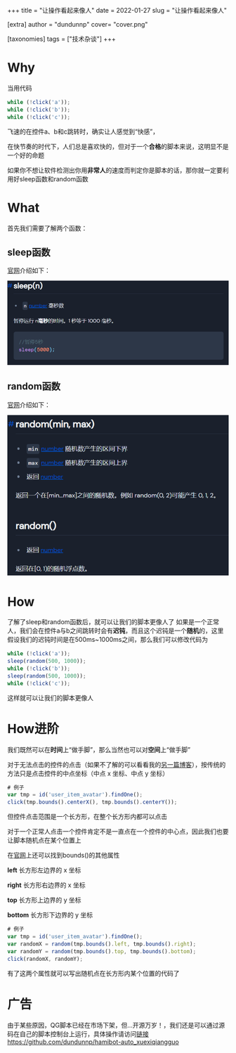 +++
title = "让操作看起来像人"
date = 2022-01-27
slug = "让操作看起来像人"


[extra]
author = "dundunnp"
cover= "cover.png"

[taxonomies]
tags = ["技术杂谈"]
+++

# Why

当用代码

```js
while (!click('a'));
while (!click('b'));
while (!click('c'));
```

飞速的在控件a、b和c跳转时，确实让人感觉到“快感”，

在快节奏的时代下，人们总是喜欢快的，但对于一个**合格**的脚本来说，这明显不是一个好的命题

如果你不想让软件检测出你用**非常人**的速度而判定你是脚本的话，那你就一定要利用好sleep函数和random函数

# What

首先我们需要了解两个函数：

## sleep函数

[官网](https://docs.hamibot.com/reference/globals/#sleepn)介绍如下：

![](289ed24836d293a0.png)

## random函数

[官网](https://docs.hamibot.com/reference/globals#randommin-max)介绍如下：

![](d80a0f0594090e9c.png)

# How

了解了sleep和random函数后，就可以让我们的脚本更像人了
如果是一个正常人，我们会在控件a与b之间跳转时会有**迟钝**，而且这个迟钝是一个**随机**的，这里假设我们的迟钝时间是在500ms~1000ms之间，那么我们可以修改代码为

```js
while (!click('a'));
sleep(random(500, 1000));
while (!click('b'));
sleep(random(500, 1000));
while (!click('c'));
```

这样就可以让我们的脚本更像人

# How进阶

我们既然可以在**时间**上“做手脚”，那么当然也可以对**空间**上“做手脚”

对于无法点击的控件的点击（如果不了解的可以看看我的[另一篇博客]()），按传统的方法只是点击控件的中点坐标（中点 x 坐标、中点 y 坐标）

```js
# 例子
var tmp = id('user_item_avatar').findOne();
click(tmp.bounds().centerX(), tmp.bounds().centerY());
```

但控件点击范围是一个长方形，在整个长方形内都可以点击

对于一个正常人点击一个控件肯定不是一直点在一个控件的中心点，因此我们也要让脚本随机点在某个位置上

在[官网](https://docs.hamibot.com/reference/widgetsBasedAutomation#rect)上还可以找到bounds()的其他属性

**left** 长方形左边界的 x 坐标

**right** 长方形右边界的 x 坐标

**top** 长方形上边界的 y 坐标

**bottom** 长方形下边界的 y 坐标

```js
# 例子
var tmp = id('user_item_avatar').findOne();
var randomX = random(tmp.bounds().left, tmp.bounds().right);
var randomY = random(tmp.bounds().top, tmp.bounds().bottom);
click(randomX, randomY);
```

有了这两个属性就可以写出随机点在长方形内某个位置的代码了

# 广告

由于某些原因，QG脚本已经在市场下架，但...开源万岁！，我们还是可以通过源码在自己的脚本控制台上运行，具体操作请访问[链接](https://github.com/dundunnp/hamibot-auto_xuexiqiangguo)
https://github.com/dundunnp/hamibot-auto_xuexiqiangguo
